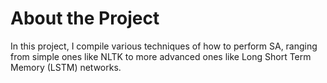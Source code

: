 # About the Project 

In this project, I compile various techniques of how to perform SA, ranging from simple ones like NLTK to more advanced ones like Long Short Term Memory (LSTM) networks.

